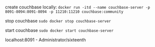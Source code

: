 create couchbase locally:
`docker run -itd --name couchbase-server -p 8091-8094:8091-8094 -p 11210:11210 couchbase:community`

stop couchbase
`sudo docker stop couchbase-server`

start couchbase
`sudo docker start couchbase-server`

localhost:8091 - Administrator/sixteenth


